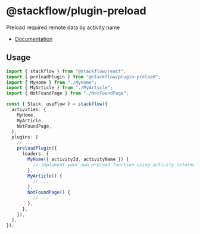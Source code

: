 # @stackflow/plugin-preload

Preload required remote data by activity name

- [Documentation](https://stackflow.so)

## Usage

```typescript
import { stackflow } from "@stackflow/react";
import { preloadPlugin } from "@stackflow/plugin-preload";
import { MyHome } from "./MyHome";
import { MyArticle } from "./MyArticle";
import { NotFoundPage } from "./NotFoundPage";

const { Stack, useFlow } = stackflow({
  activities: {
    MyHome,
    MyArticle,
    NotFoundPage,
  },
  plugins: [
    // ...
    preloadPlugin({
      loaders: {
        MyHome({ activityId, activityName }) {
          // implement your own preload function using activity information
        },
        MyArticle() {
          // ...
        },
        NotFoundPage() {
          // ...
        },
      },
    }),
  ],
});
```
